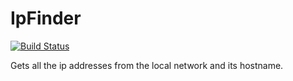 # IpFinder
[![Build Status](https://dev.azure.com/NCRZ06/IpFinder/_apis/build/status/NICORUIZ06.IpFinder?branchName=master)](https://dev.azure.com/NCRZ06/IpFinder/_build/latest?definitionId=5&branchName=master)

Gets all the ip addresses from the local network and its hostname.
